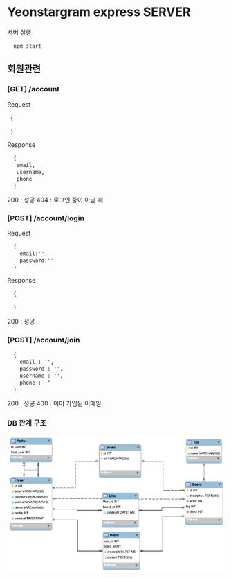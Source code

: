 # Yeonstargram express SERVER

서버 실행
```
  npm start
```

## 회원관련

### [GET] /account

Request

```
 {

 }
```

Response

```
  {
   email,
   username,
   phone 
  }
```

200 : 성공
404 : 로그인 중이 아닏 때


### [POST] /account/login

Request

```
  {
    email:'',
    password:''
  }
```

Response

```
  {

  }
```

200 : 성공


### [POST] /account/join

```
  {
    email : '',
    password : '',
    username : '',
    phone : ''
  }
```

200 : 성공
400 : 이미 가입된 이메일


### DB 관계 구조

![erd_yeonstargram](./erd.png)